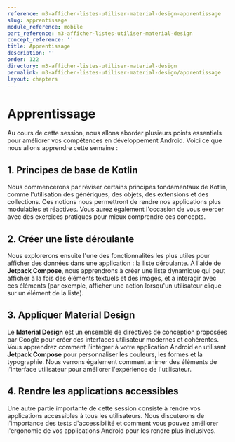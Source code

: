 ```yaml
---
reference: m3-afficher-listes-utiliser-material-design-apprentissage
slug: apprentissage
module_reference: mobile
part_reference: m3-afficher-listes-utiliser-material-design
concept_reference: ''
title: Apprentissage
description: ''
order: 122
directory: m3-afficher-listes-utiliser-material-design
permalink: m3-afficher-listes-utiliser-material-design/apprentissage
layout: chapters
---
```



# **Apprentissage**

Au cours de cette session, nous allons aborder plusieurs points essentiels pour améliorer vos compétences en développement Android. Voici ce que nous allons apprendre cette semaine :

## 1. **Principes de base de Kotlin**
   Nous commencerons par réviser certains principes fondamentaux de Kotlin, comme l'utilisation des génériques, des objets, des extensions et des collections. Ces notions nous permettront de rendre nos applications plus modulables et réactives. Vous aurez également l'occasion de vous exercer avec des exercices pratiques pour mieux comprendre ces concepts.

## 2. **Créer une liste déroulante**
   Nous explorerons ensuite l'une des fonctionnalités les plus utiles pour afficher des données dans une application : la liste déroulante. À l'aide de **Jetpack Compose**, nous apprendrons à créer une liste dynamique qui peut afficher à la fois des éléments textuels et des images, et à interagir avec ces éléments (par exemple, afficher une action lorsqu'un utilisateur clique sur un élément de la liste).

## 3. **Appliquer Material Design**
   Le **Material Design** est un ensemble de directives de conception proposées par Google pour créer des interfaces utilisateur modernes et cohérentes. Vous apprendrez comment l'intégrer à votre application Android en utilisant **Jetpack Compose** pour personnaliser les couleurs, les formes et la typographie. Nous verrons également comment animer des éléments de l'interface utilisateur pour améliorer l'expérience de l'utilisateur.

## 4. **Rendre les applications accessibles**
   Une autre partie importante de cette session consiste à rendre vos applications accessibles à tous les utilisateurs. Nous discuterons de l'importance des tests d'accessibilité et comment vous pouvez améliorer l'ergonomie de vos applications Android pour les rendre plus inclusives.
